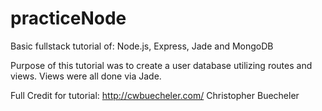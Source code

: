 # practiceNode
Basic fullstack tutorial of:
  Node.js, Express, Jade and MongoDB
  
Purpose of this tutorial was to create a user database utilizing routes and views. Views were all done via Jade. 
  
Full Credit for tutorial: http://cwbuecheler.com/     Christopher Buecheler
